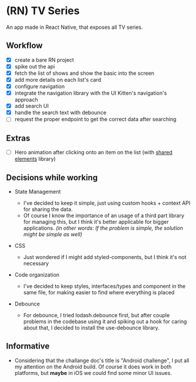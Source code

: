 # (RN) TV Series

An app made in React Native, that exposes all TV series.

## Workflow

- [x] create a bare RN project
- [x] spike out the api
- [x] fetch the list of shows and show the basic into the screen
- [x] add more details on each list's card
- [x] configure navigation
- [x] integrate the navigation library with the UI Kitten's navigation's approach
- [x] add search UI
- [x] handle the search text with debounce
- [ ] request the proper endpoint to get the correct data after searching

## Extras

- [ ] Hero animation after clicking onto an item on the list (with [shared elements](https://github.com/IjzerenHein/react-native-shared-element) library)

## Decisions while working

- State Management

  - I've decided to keep it simple, just using custom hooks + context API for sharing the data.
  - Of course I know the importance of an usage of a third part library for managing this, but I think it's better applicable for bigger applications. _(in other words: If the problem is simple, the solution might be simple as well)_

- CSS

  - Just wondered if I might add styled-components, but I think it's not necessary

- Code organization

  - I've decided to keep styles, interfaces/types and component in the same file, for making easier to find where everything is placed

- Debounce
  - For debounce, I tried lodash.debounce first, but after couple problems in the codebase using it and spiking out a hook for caring about that, I decided to install the use-debounce library.

## Informative

- Considering that the challange doc's title is "Android challenge", I put all my attention on the Android build. Of course it does work in both platforms, but **maybe** in iOS we could find some minor UI issues.
